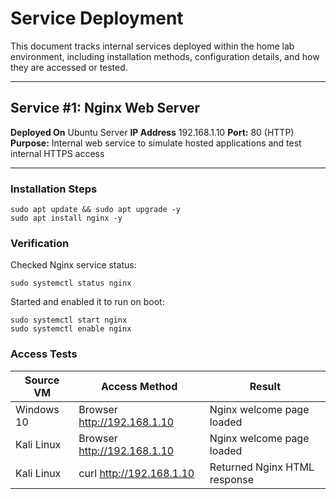# Service Deployment 

This document tracks internal services deployed within the home lab environment, including installation methods, configuration details, and how they are accessed or tested.

---

## Service #1: Nginx Web Server

**Deployed On** Ubuntu Server
**IP Address** 192.168.1.10
**Port:** 80 (HTTP)
**Purpose:** Internal web service to simulate hosted applications and test internal HTTPS access

---

### Installation Steps 
  ```
  sudo apt update && sudo apt upgrade -y
  sudo apt install nginx -y
  ```

### Verification 
Checked Nginx service status:
  ```
  sudo systemctl status nginx
  ```
Started and enabled it to run on boot:
  ```
  sudo systemctl start nginx
  sudo systemctl enable nginx
  ```

### Access Tests
| Source VM        | Access Method        | Result                  |
|------------------|----------------------|-------------------------|
| Windows 10       | Browser http://192.168.1.10 | Nginx welcome page loaded |
| Kali Linux       | Browser http://192.168.1.10 | Nginx welcome page loaded |
| Kali Linux       | curl http://192.168.1.10    | Returned Nginx HTML response |
